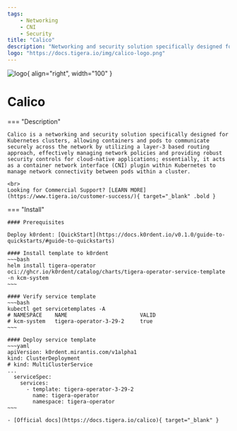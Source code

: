 ```yaml
---
tags:
    - Networking 
    - CNI 
    - Security
title: "Calico"
description: "Networking and security solution specifically designed for Kubernetes clusters."
logo: "https://docs.tigera.io/img/calico-logo.png"
---
```

![logo](https://docs.tigera.io/img/calico-logo.png){ align="right", width="100" }
# Calico

=== "Description"

    Calico is a networking and security solution specifically designed for Kubernetes clusters, allowing containers and pods to communicate securely across the network by utilizing a layer-3 based routing approach, effectively managing network policies and providing robust security controls for cloud-native applications; essentially, it acts as a container network interface (CNI) plugin within Kubernetes to manage network connectivity between pods within a cluster.

    <br>
    Looking for Commercial Support? [LEARN MORE](https://www.tigera.io/customer-success/){ target="_blank" .bold }

=== "Install"

    #### Prerequisites

    Deploy k0rdent: [QuickStart](https://docs.k0rdent.io/v0.1.0/guide-to-quickstarts/#guide-to-quickstarts)

    #### Install template to k0rdent
    ~~~bash
    helm install tigera-operator oci://ghcr.io/k0rdent/catalog/charts/tigera-operator-service-template -n kcm-system
    ~~~

    #### Verify service template
    ~~~bash
    kubectl get servicetemplates -A
    # NAMESPACE    NAME                       VALID
    # kcm-system   tigera-operator-3-29-2     true
    ~~~

    #### Deploy service template
    ~~~yaml
    apiVersion: k0rdent.mirantis.com/v1alpha1
    kind: ClusterDeployment
    # kind: MultiClusterService
    ...
      serviceSpec:
        services:
          - template: tigera-operator-3-29-2
            name: tigera-operator
            namespace: tigera-operator
    ~~~

    - [Official docs](https://docs.tigera.io/calico){ target="_blank" }